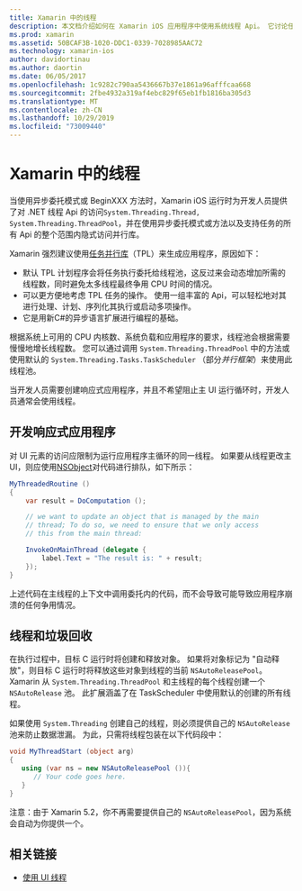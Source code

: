 ```yaml
---
title: Xamarin 中的线程
description: 本文档介绍如何在 Xamarin iOS 应用程序中使用系统线程 Api。 它讨论任务并行库、构建响应式应用程序和垃圾回收。
ms.prod: xamarin
ms.assetid: 50BCAF3B-1020-DDC1-0339-7028985AAC72
ms.technology: xamarin-ios
author: davidortinau
ms.author: daortin
ms.date: 06/05/2017
ms.openlocfilehash: 1c9282c790aa5436667b37e1861a96afffcaa668
ms.sourcegitcommit: 2fbe4932a319af4ebc829f65eb1fb1816ba305d3
ms.translationtype: MT
ms.contentlocale: zh-CN
ms.lasthandoff: 10/29/2019
ms.locfileid: "73009440"
---
```

# <a name="threading-in-xamarinios"></a>Xamarin 中的线程

当使用异步委托模式或 BeginXXX 方法时，Xamarin iOS 运行时为开发人员提供了对 .NET 线程 Api 的访问`System.Threading.Thread, System.Threading.ThreadPool`，并在使用异步委托模式或方法以及支持任务的所有 Api 的整个范围内隐式访问并行库。

Xamarin 强烈建议使用[任务并行库](https://msdn.microsoft.com/library/dd460717.aspx)（TPL）来生成应用程序，原因如下：

- 默认 TPL 计划程序会将任务执行委托给线程池，这反过来会动态增加所需的线程数，同时避免太多线程最终争用 CPU 时间的情况。 
- 可以更方便地考虑 TPL 任务的操作。 使用一组丰富的 Api，可以轻松地对其进行处理、计划、序列化其执行或启动多项操作。 
- 它是用新C#的异步语言扩展进行编程的基础。 

根据系统上可用的 CPU 内核数、系统负载和应用程序的要求，线程池会根据需要慢慢地增长线程数。 您可以通过调用 `System.Threading.ThreadPool` 中的方法或使用默认的 `System.Threading.Tasks.TaskScheduler` （部分*并行框架*）来使用此线程池。

当开发人员需要创建响应式应用程序，并且不希望阻止主 UI 运行循环时，开发人员通常会使用线程。

 <a name="Developing_Responsive_Applications" />

## <a name="developing-responsive-applications"></a>开发响应式应用程序

对 UI 元素的访问应限制为运行应用程序主循环的同一线程。 如果要从线程更改主 UI，则应使用[NSObject](xref:Foundation.NSObject)对代码进行排队，如下所示：

```csharp
MyThreadedRoutine ()  
{  
    var result = DoComputation ();  

    // we want to update an object that is managed by the main
    // thread; To do so, we need to ensure that we only access
    // this from the main thread:

    InvokeOnMainThread (delegate {  
        label.Text = "The result is: " + result;  
    });
}
```

上述代码在主线程的上下文中调用委托内的代码，而不会导致可能导致应用程序崩溃的任何争用情况。

 <a name="Threading_and_Garbage_Collection" />

## <a name="threading-and-garbage-collection"></a>线程和垃圾回收

在执行过程中，目标 C 运行时将创建和释放对象。 如果将对象标记为 "自动释放"，则目标 C 运行时将释放这些对象到线程的当前 `NSAutoReleasePool`。 Xamarin 从 `System.Threading.ThreadPool` 和主线程的每个线程创建一个 `NSAutoRelease` 池。 此扩展涵盖了在 TaskScheduler 中使用默认的创建的所有线程。

如果使用 `System.Threading` 创建自己的线程，则必须提供自己的 `NSAutoRelease` 池来防止数据泄漏。 为此，只需将线程包装在以下代码段中：

```csharp
void MyThreadStart (object arg)
{
   using (var ns = new NSAutoReleasePool ()){
      // Your code goes here.
   }
}
```

注意：由于 Xamarin 5.2，你不再需要提供自己的 `NSAutoReleasePool`，因为系统会自动为你提供一个。

## <a name="related-links"></a>相关链接

- [使用 UI 线程](~/ios/user-interface/ios-ui/ui-thread.md)
